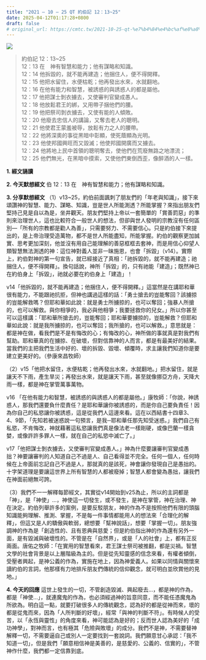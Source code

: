 ```yaml
---
title: "2021 – 10 – 25 QT 約伯記 12：13~25"
date: 2025-04-12T01:17:28+0800
draft: false
# original_url: https://cmtc.tw/2021-10-25-qt-%e7%b4%84%e4%bc%af%e8%a8%98-12%ef%bc%9a1325
---
```


![](/images/qt.jpg)
> 約伯記 12：13\~25  
> 12：13 在　神有智慧和能力；他有謀略和知識。  
> 12：14 他拆毀的，就不能再建造；他捆住人，便不得開釋。  
> 12：15 他把水留住，水便枯乾；他再發出水來，水就翻地。  
> 12：16 在他有能力和智慧，被誘惑的與誘惑人的都是屬他。  
> 12：17 他把謀士剝衣擄去，又使審判官變成愚人。  
> 12：18 他放鬆君王的綁，又用帶子捆他們的腰。  
> 12：19 他把祭司剝衣擄去，又使有能的人傾敗。  
> 12：20 他廢去忠信人的講論，又奪去老人的聰明。  
> 12：21 他使君王蒙羞被辱，放鬆有力之人的腰帶。  
> 12：22 他將深奧的事從黑暗中彰顯，使死蔭顯為光明。  
> 12：23 他使邦國興旺而又毀滅；他使邦國開廣而又擄去。  
> 12：24 他將地上民中首領的聰明奪去，使他們在荒廢無路之地漂流；  
> 12：25 他們無光，在黑暗中摸索，又使他們東倒西歪，像醉酒的人一樣。

**1. 經文誦讀**

**2.  今天默想經文**
伯 12：13 在　神有智慧和能力；他有謀略和知識。

**3. 分享默想經文**
（1）v13\~25，約伯前面諷刺了朋友們的「年老與知識」，接下來頌讚神的智慧、能力、謀略、知識，豈是世人所能測透？所能掌握？來指出朋友們堅持己見是自以為是，坐井觀天。朋友們堅持上帝以一套簡單的「賞善罰惡」的準則來治理世人，這也比較符合一般世人的想法，但卻與世人發明的宗教沒有任何區別—「所有的宗教都是勸人為善」，只需要努力、不需要信心。只是約伯接下來提出的，是上帝治理受造萬物，都不是世人所能盡知，所能掌握。約伯的觀察更加誠實、思考更加深刻，他並沒有用自己能理解的善惡框框去套神，而是用信心仰望人類智慧無法測透的神：這位神對義人並非一昧施恩，也會「拆毀」（v14）。實際上，約伯對神的第一句宣告，就已經接近了真相：「祂拆毀的，就不能再建造；祂捆住人，便不得開釋」。換句話說，神所「拆毀」的，只有祂能「建造」；既然神已在約伯身上「拆毀」，祂就必要在約伯身上「建造」！

v14「他拆毀的，就不能再建造；他捆住人，便不得開釋。」這當然是在講耶和華很有能力，不能跟祂抗拒，但神也講過這樣的話：「勇士搶去的豈能奪回？該擄掠的豈能解救嗎？但耶和華如此說：就是勇士所擄掠的，也可以奪回；強暴人所搶的，也可以解救。與你相爭的，我必與他相爭；我要拯救你的兒女。」所以你甚至可以這樣講：「耶和華所搶去的，豈能奪回；耶和華要擄掠的，豈能解救？但耶和華如此說：就是我所擄掠的，也可以奪回；我所搶的，也可以解救。」意思就是：都是神在做，看我們是不是有悔改的心；有悔改的心，神所做的事就真是對我們有幫助。耶和華真的在擄掠、在破壞，但對信靠神的人而言，都是有最美好的結果。當我們的主把我們生活中好的、壞的拆毀、毀壞、傾覆時，求主讓我們知道你是要建立更美好的。（參康來昌牧師）

（2）v15「他把水留住，水便枯乾；他再發出水來，水就翻地。」把水留住，就是讓天不下雨，產生旱災；再發出水來，就是讓天下雨，甚至就像挪亞方舟，天降大雨一樣，都是神在掌管萬事萬物。

v16 「在他有能力和智慧，被誘惑的與誘惑人的都是屬他。」康牧師：「你說，神誘惑人，那我們還要負什麼責任？是耶和華讓你被誘惑的，而是你自己要負責任！因為你自己的私慾讓你被誘惑，這是從我們人這邊來看。這在以西結書十四章3、4、9節，「先知若被迷惑說一句預言，是我─耶和華任那先知受迷惑。」我們自己有私慾，不肯悔改，神就藉著這私慾讓我們真是像法老一樣剛硬，或像巴蘭一樣貪婪，或像許許多罪人一樣，就在自己的私慾中滅亡了。」

v17「他把謀士剝衣擄去，又使審判官變成愚人。」神為什麼要讓審判官變成愚拙？神要讓審判的人知道自己不過是人、自己看得並不完全。任何一個人，任何時候在上帝面前忘記自己不過是人，那就真的是該死，神會讓你發現自己是愚拙的。十字架道理是要讓這世界上所有智慧的人都被廢掉；智慧人都會變為愚拙，讓我們在神面前絕無可誇。

（3）我們不一一解釋每節經文，其實從v14開始到v25為止，所以的主詞都是「神」，是「神使」…，神使這一切發生，或不發生，是神在掌管，神在治理、神在決定。約伯列舉許多的案例，是要反駁朋友，神的作為不是按照他們有限的頭腦知識能夠理解、推測、掌握，不是每一件事情都能用人的想法來「合理化的解釋」，但這又是人的驕傲與軟弱，總想要「幫神說話」，想要「掌握一切」。朋友強調神的作為是「創造性的、且有恩典與慈愛；但是約伯指出神的作為還有另外一面，是有毀滅與破壞性的。不管是在「自然界」，或是「人的社會」上，都有正反兩面。唐佑之牧師：「在實用的智慧看來，君王謀士祭司被推翻，都是災禍。智慧文學的社會背景是以上層階級為主的。但是從先知靈感的信念來看，有權者傾倒，受壓者興起，是神公義的作為，實施在地上，因為神愛義人。如果以同情與關懷來讀約伯的言詞，他那樣有力地排斥朋友們傳統的信仰觀念，就可明白並欣賞他的見地。」

**4. 今天的回應**
這世上發生的一切，不管創造毀滅、興起廢去…，都是神的作為，都是「神使…」，就連魔鬼的作為，也必須經過神的旨意同意，而不能任憑魔鬼為所欲為。明白這一點，就要打破很多人的傳統觀念，認為好的都是從神而來，壞的都是從鬼而來，因為「人所判斷的好壞」，經常「與神的判斷不符」。有時候人的受苦，以「永恆與靈性」的角度來看，神可能認為是好的；反而世人認為美好的「成功神學」，對神而言，也有極其「危險與敗壞」的成分。我們不是神，不需要替神解釋一切，不需要逼自己或別人一定要找到一套說詞。我們願意甘心承認：「我不知道一切」，但是我們「願意相信神是美善的，是慈愛的、公義的、信實的」，不管神作什麼，我們都一定信靠到底。

